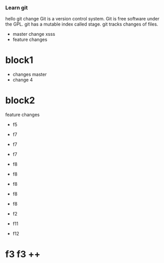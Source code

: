### Learn git
hello git change
Git is a version control system.
Git is free software under the GPL.
git has a mutable index called stage.
git tracks changes of files.
- master change xsss
- feature changes

# block1
- changes master
- change 4

# block2
feature changes
- f5

- f7
- f7
- f7

- f8
- f8
- f8
- f8
- f8

- f2

- f11

- f12

# f3 f3 ++
